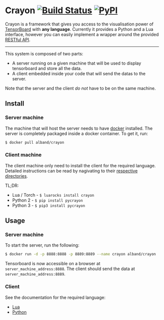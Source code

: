 # Crayon [![Build Status](https://travis-ci.org/torrvision/crayon.svg?branch=master)](https://travis-ci.org/torrvision/crayon) [![PyPI](https://img.shields.io/pypi/v/pycrayon.svg)](https://pypi.python.org/pypi/pycrayon/)

Crayon is a framework that gives you access to the visualisation power
of
[TensorBoard](https://github.com/tensorflow/tensorflow/tree/master/tensorflow/tensorboard) with
**any language**. Currently it provides a Python and a Lua interface, however
you can easily implement a wrapper around the
provided [RESTful API](doc/specs.md).

---

This system is composed of two parts:
* A server running on a given machine that will be used to display tensorboard
  and store all the data.
* A client embedded inside your code that will send the datas to the server.

Note that the server and the client *do not* have to be on the same machine.


## Install

### Server machine

The machine that will host the server needs to
have [docker](https://www.docker.com/) installed. The server is completely
packaged inside a docker container. To get it, run:

```bash
$ docker pull alband/crayon
```

### Client machine

The client machine only need to install the client for the required language.
Detailed instructions can be read by nagivating to
their [respective directories](client/).

TL;DR:

* Lua / Torch - `$ luarocks install crayon`
* Python 2 - `$ pip install pycrayon`
* Python 3 - `$ pip3 install pycrayon`

## Usage

### Server machine

To start the server, run the following:

```bash
$ docker run -d -p 8888:8888 -p 8889:8889 --name crayon alband/crayon
```

Tensorboard is now accessible on a browser at `server_machine_address:8888`. The
client should send the data at `server_machine_address:8889`.

### Client

See the documentation for the required language:

* [Lua](client/lua/README.md#usage-example)
* [Python](client/python/README.md#usage-example)

